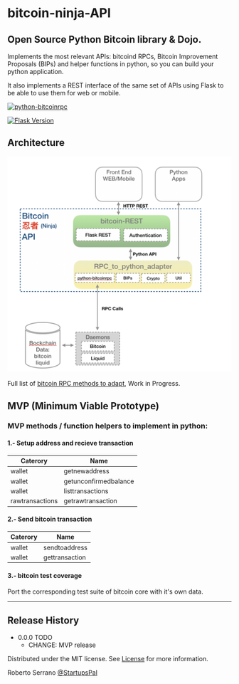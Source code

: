 # bitcoin-ninja-API
  
## Open Source Python Bitcoin library &amp; Dojo.
   
Implements the most relevant APIs: bitcoind RPCs, Bitcoin Improvement Proposals (BIPs) and helper functions in python, so you can build your python application. 

It also implements a REST interface of the same set of APIs using Flask to be able to use them for web or mobile.

[![python-bitcoinrpc][python-bitcoinrpc-image]][python-bitcoinrpc-url]

[![Flask Version][flask-image]][flask-url]


## Architecture 

![Architecture](https://github.com/bsg-dojo/bitcoin-ninja-API/blob/master/architecture/190522-Architecture.png)


Full list of [bitcoin RPC methods to adapt](https://github.com/bsg-dojo/bitcoin-ninja-API/blob/master/RPCMethodstoImplement.py), Work in Progress.


## MVP (Minimum Viable Prototype) 

### MVP methods / function helpers to implement in python:


#### 1.- Setup address and recieve transaction

| Caterory        | Name                     |
| --------------- | ------------------------ |
| wallet          | getnewaddress            |
| wallet          | getunconfirmedbalance    |
| wallet          | listtransactions         |
| rawtransactions | getrawtransaction        |

#### 2.- Send bitcoin transaction 

| Caterory        | Name                     |
| --------------- |------------------------- |
| wallet          | sendtoaddress            |
| wallet          | gettransaction           |
 

#### 3.- bitcoin test coverage
Port the corresponding test suite of bitcoin core with it's own data.

---

## Release History
* 0.0.0 TODO
    * CHANGE: MVP release

Distributed under the MIT license. See 
[License](https://github.com/bsg-dojo/bitcoin-ninja-API/blob/master/LICENSE)
for more information. 


Roberto Serrano [@StartupsPal](https://twitter.com/StarupsPal)

<!-- Markdown link & img dfn's -->
[flask-image]: https://img.shields.io/badge/1.0.2-Flask-green.svg 
[flask-url]: https://www.fullstackpython.com/flask.html
[python-bitcoinrpc-image]: https://img.shields.io/badge/python--bitcoinrpc-1.0-lightgrey.svg 
[python-bitcoinrpc-url]: https://github.com/jgarzik/python-bitcoinrpc

